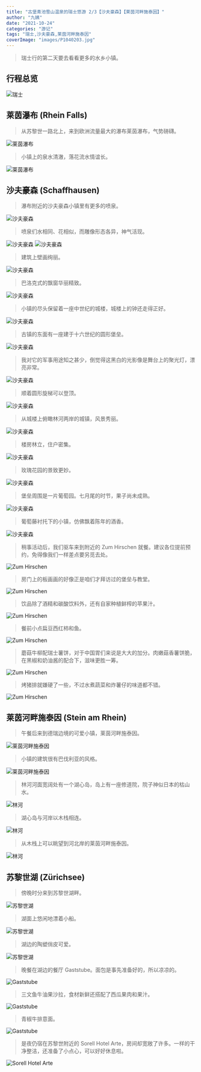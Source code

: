 ```yaml
---
title: "古堡青池雪山温泉的瑞士悠游 2/3【沙夫豪森】【莱茵河畔施泰因】"
author: "九姨"
date: "2021-10-24"
categories: "游记"
tags: "瑞士,沙夫豪森,莱茵河畔施泰因"
coverImage: "images/P1040203.jpg"
---
```


>瑞士行的第二天要去看看更多的水乡小镇。

## 行程总览

![瑞士](images/switzerland-2018.jpg)

## 莱茵瀑布 (Rhein Falls)

>从苏黎世一路北上，来到欧洲流量最大的瀑布莱茵瀑布，气势磅礴。

![莱茵瀑布](images/20180722_100929.jpg)

>小镇上的泉水清澈，落花流水情谊长。

![莱茵瀑布](images/20180722_100101-e1536425597197.jpg)

## 沙夫豪森 (Schaffhausen)

>瀑布附近的沙夫豪森小镇里有更多的喷泉。

![沙夫豪森](images/20180722_111608-e1536425638368.jpg)

>喷泉们水相同、花相似，而雕像形态各异，神气活现。

![沙夫豪森](images/20180722_112118-e1536425698193.jpg)
![沙夫豪森](images/20180722_122008-e1536425868802.jpg)

>建筑上壁画绚丽。

![沙夫豪森](images/20180722_112942.jpg)

>巴洛克式的飘窗华丽精致。

![沙夫豪森](images/20180722_112715.jpg)

>小镇的尽头保留着一座中世纪的城楼，城楼上的钟还走得正好。

![沙夫豪森](images/P1040186-e1536430350950.jpg)

>古镇的东面有一座建于十六世纪的圆形堡垒。

![沙夫豪森](images/20180722_115658.jpg)

>我对它的军事用途知之甚少，倒觉得这黑白的光影像是舞台上的聚光灯，漂亮非常。

![沙夫豪森](images/P1040232.jpg)

>顺着圆形旋梯可以登顶。

![沙夫豪森](images/20180722_120157-e1536425791341.jpg)

>从城楼上俯瞰林河两岸的城镇，风景秀丽。

![沙夫豪森](images/P1040242.jpg)

>楼房林立，住户密集。

![沙夫豪森](images/20180722_120336.jpg)

>玫瑰花园的景致更妙。

![沙夫豪森](images/20180722_115002.jpg)

>堡垒周围是一片葡萄园。七月尾的时节，果子尚未成熟。

![沙夫豪森](images/20180722_121250.jpg)

>葡萄藤衬托下的小镇，仿佛飘着陈年的酒香。

![沙夫豪森](images/20180722_121326-e1536425840842.jpg)

>稍事活动后，我们驱车来到附近的 Zum Hirschen 就餐。建议各位提前预约，免得像我们一样差点要另觅去处。

![Zum Hirschen](images/20180722_125526.jpg)

>房门上的板画画的好像正是咱们才拜访过的堡垒与教堂。

![Zum Hirschen](images/20180722_131919-e1536425918851.jpg)

>饮品除了酒精和碳酸饮料外，还有自家种植鲜榨的苹果汁。

![Zum Hirschen](images/IMG_20180722_131502.jpg)

>餐前小点扁豆西红柿和鱼。

![Zum Hirschen](images/20180722_132336.jpg)

>蘑菇牛柳配瑞士薯饼，对于中国胃们来说是大大的加分。肉嫩菇香薯饼脆，在黑椒和奶油酱的配合下，滋味更胜一筹。

![Zum Hirschen](images/IMG_20180722_134200.jpg)

>烤猪排就嫌硬了一些，不过水煮蔬菜和炸薯仔的味道都不错。

![Zum Hirschen](images/20180722_134219.jpg)

## 莱茵河畔施泰因 (Stein am Rhein)

>午餐后来到德瑞边境的可爱小镇，莱茵河畔施泰因。

![莱茵河畔施泰因](images/20180722_143812.jpg)

>小镇的建筑很有巴伐利亚的风格。

![莱茵河畔施泰因](images/P1040263.jpg)

>林河河面宽阔处有一个湖心岛，岛上有一座修道院，院子神似日本的枯山水。

![林河](images/20180722_153919.jpg)

>湖心岛与河岸以木栈相连。

![林河](images/P1040279.jpg)

>从木栈上可以眺望到河北岸的莱茵河畔施泰因。

![林河](images/20180722_152802.jpg)

## 苏黎世湖 (Zürichsee)

>傍晚时分来到苏黎世湖畔。

![苏黎世湖](images/20180722_173744.jpg)

>湖面上悠闲地漂着小船。

![苏黎世湖](images/20180722_174217.jpg)

>湖边的陶塑俏皮可爱。

![苏黎世湖](images/20180722_171829.jpg)

>晚餐在湖边的餐厅 Gaststube。面包是事先准备好的，所以凉凉的。

![Gaststube](images/20180722_180202.jpg)

>三文鱼牛油果沙拉，食材新鲜还搭配了西瓜果肉和果汁。

![Gaststube](images/20180722_184017.jpg)

>青椒牛排意面。

![Gaststube](images/20180722_184151.jpg)

>是夜仍宿在苏黎世附近的 Sorell Hotel Arte，房间却宽敞了许多。一样的干净整洁，还准备了小点心，可以好好休息啦。

![Sorell Hotel Arte](images/20180722_195452.jpg)

